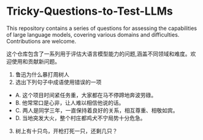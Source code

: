 # Tricky-Questions-to-Test-LLMs
This repository contains a series of questions for assessing the capabilities of large language models, covering various domains and difficulties. Contributions are welcome.    

这个仓库包含了一系列用于评估大语言模型能力的问题,涵盖不同领域和难度。欢迎使用和贡献新问题。

1. 鲁迅为什么暴打周树人
2. 选出下列句子中成语使用错误的一项
- A. 这个项目时间紧任务重，大家都在马不停蹄地奔波劳碌。
- B. 他常常口是心非，让人难以相信他说的话。
- C. 两人是同学三年，一直保持着良好的关系，相互尊重、相敬如宾。
- D. 当地突发大火，整个村庄都鸡犬不宁局势十分危急。
3. 树上有十只鸟，开枪打死一只，还剩几只？
